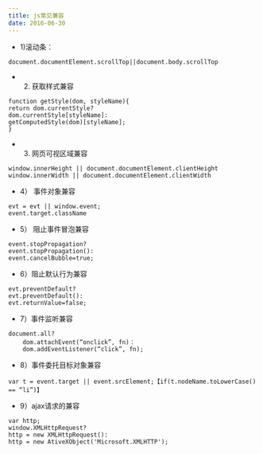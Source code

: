 ```yaml
---
title: js常见兼容
date: 2016-06-30
---
```

- 1)滚动条：
```
document.documentElement.scrollTop||document.body.scrollTop

```


- 2) 获取样式兼容

```
function getStyle(dom, styleName){
return dom.currentStyle?
dom.currentStyle[styleName]:
getComputedStyle(dom)[styleName];
}

```

- 3) 网页可视区域兼容
```
window.innerHeight || document.documentElement.clientHeight
window.innerWidth || document.documentElement.clientWidth

```
 
- 4） 事件对象兼容
```
evt = evt || window.event;
event.target.className
```

- 5） 阻止事件冒泡兼容
```
event.stopPropagation?
event.stopPropagation():
event.cancelBubble=true;
```

- 6）阻止默认行为兼容
```
evt.preventDefault?
evt.preventDefault():
evt.returnValue=false;
```
 
- 7）事件监听兼容
```
document.all?
    dom.attachEvent(“onclick”, fn)：
    dom.addEventListener(“click”, fn);
```

- 8）事件委托目标对象兼容

```
var t = event.target || event.srcElement;【if(t.nodeName.toLowerCase() == “li”)】
```
- 9）ajax请求的兼容
```
var http;
window.XMLHttpRequest?
http = new XMLHttpRequest():
http = new AtiveXObject('Microsoft.XMLHTTP');
````
  